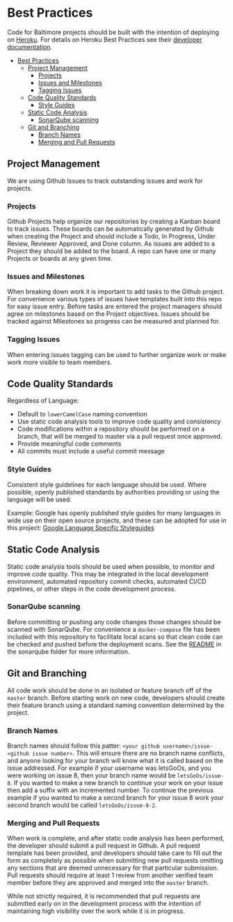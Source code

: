 # Best Practices

Code for Baltimore projects should be built with the intention of deploying on [Heroku](https://heroku.com). For details on Heroku Best Practices see their [developer documentation](https://devcenter.heroku.com/articles/node-best-practices).

<!-- TOC -->

- [Best Practices](#best-practices)
    - [Project Management](#project-management)
        - [Projects](#projects)
        - [Issues and Milestones](#issues-and-milestones)
        - [Tagging Issues](#tagging-issues)
    - [Code Quality Standards](#code-quality-standards)
        - [Style Guides](#style-guides)
    - [Static Code Analysis](#static-code-analysis)
        - [SonarQube scanning](#sonarqube-scanning)
    - [Git and Branching](#git-and-branching)
        - [Branch Names](#branch-names)
        - [Merging and Pull Requests](#merging-and-pull-requests)

<!-- /TOC -->

## Project Management

We are using Github Issues to track outstanding issues and work for projects.

### Projects

Github Projects help organize our repositories by creating a Kanban board to track issues. These boards can be automatically generated by Github when creating the Project and should include a Todo, In Progress, Under Review, Reviewer Approved, and Done column. As issues are added to a Project they should be added to the board. A repo can have one or many Projects or boards at any given time.

### Issues and Milestones

When breaking down work it is important to add tasks to the Github project. For convenience various types of issues have templates built into this repo for easy issue entry. Before tasks are entered the project managers should agree on milestones based on the Project objectives. Issues should be tracked against Milestones so progress can be measured and planned for.

### Tagging Issues

When entering issues tagging can be used to further organize work or make work more visible to team members.

## Code Quality Standards

Regardless of Language:

- Default to `lowerCamelCase` naming convention
- Use static code analysis tools to improve code quality and consistency
- Code modifications within a repository should be performed on a branch, that will be merged to master via a pull request once approved.
- Provide meaningful code comments
- All commits must include a useful commit message

### Style Guides

Consistent style guidelines for each language should be used. Where possible, openly published standards by authorities providing or using the language will be used.

Example: Google has openly published style guides for many languages in wide use on their open source projects, and these can be adopted for use in this project: [Google Language Specific Styleguides](https://google.github.io/styleguide/)

## Static Code Analysis

Static code analysis tools should be used when possible, to monitor and improve code quality. This may be integrated in the local development environment, automated repository commit checks, automated CI/CD pipelines, or other steps in the code development process.

### SonarQube scanning

Before committing or pushing any code changes those changes should be scanned with SonarQube.  For convenience a `docker-compose` file has been included with this repository to facilitate local scans so that clean code can be checked and pushed before the deployment scans.  See the [README](/sonarqube/README.md) in the sonarqube folder for more information.

## Git and Branching

All code work should be done in an isolated or feature branch off of the `master` branch.  Before starting work on new code, developers should create their feature branch using a standard naming convention determined by the project.  

### Branch Names

Branch names should follow this patter: `<your github username>/issue-<github issue number>`. This will ensure there are no branch name conflicts, and anyone looking for your branch will know what it is called based on the issue addressed. For example if your username was letsGoOs, and you were working on issue 8, then your branch name would be `letsGoOs/issue-8`. If you wanted to make a new branch to continue your work on your issue then add a suffix with an incremented number. To continue the previous example if you wanted to make a second branch for your issue 8 work your second branch would be called `letsGoOs/issue-8-2`.

### Merging and Pull Requests

When work is complete, and after static code analysis has been performed, the developer should submit a pull request in Github.  A pull request template has been provided, and developers should take care to fill out the form as completely as possible when submitting new pull requests omitting any sections that are deemed unnecessary for that particular submission.  Pull requests should require at least 1 review from another verified team member before they are approved and merged into the `master` branch.  

While not strictly required, it is recommended that pull requests are submitted early on in the development process with the intention of maintaining high visibility over the work while it is in progress.
